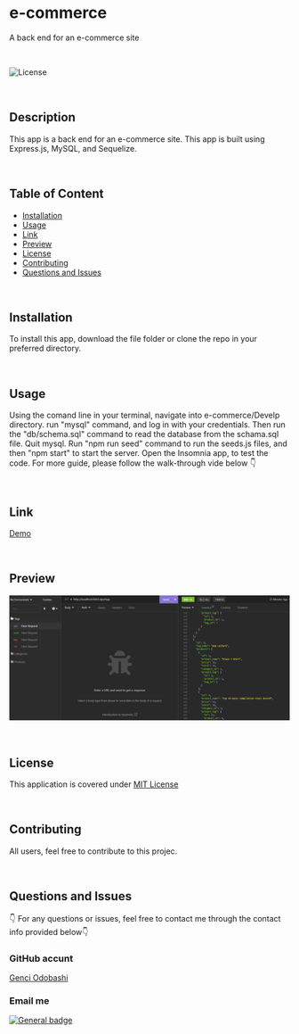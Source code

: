 # e-commerce
A back end for an e-commerce site

</br>

![License](https://img.shields.io/badge/License-MIT%20License-blue.svg)

</br>

## Description

This app is a back end for an e-commerce site. This app is built using Express.js, MySQL, and Sequelize.

</br>

## Table of Content

- [Installation](#installation)
- [Usage](#usage)
- [Link](#link)
- [Preview](#preview)
- [License](#license)
- [Contributing](#contributing)
- [Questions and Issues](#questions-and-issues)
 

</br>

## Installation

To install this app, download the file folder or clone the repo in your preferred directory.

</br>

## Usage

Using the comand line in your terminal, navigate into e-commerce/Develp directory. run "mysql" command, and log in with your credentials. 
Then run the "db/schema.sql" command to read the database from the schama.sql file. Quit mysql. 
Run "npm run seed" command to run the seeds.js files, and then "npm start" to start the server. 
Open the Insomnia app, to test the code. For more guide, please follow the walk-through vide below 👇

</br>

## Link

[Demo](https://drive.google.com/file/d/1aXi1acg-O4-lEro3wNhiGO5XTKamCSiM/view)

</br>

## Preview

<div align = "center">


![Preview](Develop/assets/picture/preview.png)


</div>

</br>

## License

This application is covered under [MIT License](https://choosealicense.com/licenses/mit/)

</br>

## Contributing

All users, feel free to contribute to this projec.

</br>

## Questions and Issues

👇 For any questions or issues, feel free to contact me through the contact info provided below👇

### GitHub accunt

[Genci Odobashi](https://github.com/odobashigenci)

### Email me

[![General badge](https://img.shields.io/badge/Gmail-D14836?style=for-the-badge&logo=gmail&logoColor=white)](mailto:odobashigenci@gmail.com)


